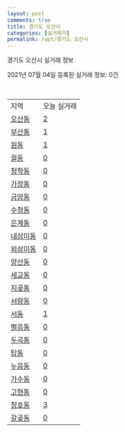 ```yaml
---
layout: post
comments: true
title: 경기도 오산시
categories: [실거래가]
permalink: /apt/경기도 오산시
---
```


경기도 오산시 실거래 정보

2021년 07월 04일 등록된 실거래 정보: 0건

<script type="text/javascript">
  google.charts.load('current', {'packages':['corechart']});
  google.charts.setOnLoadCallback(drawChart);

  function drawChart() {
    var data = google.visualization.arrayToDataTable([['거래일', '매매', '전월세', '전매'], ['20-07', 462, 338, 12], ['20-08', 337, 302, 10], ['20-09', 367, 299, 2], ['20-10', 443, 289, 6], ['20-11', 407, 278, 3], ['20-12', 605, 299, 9], ['21-01', 474, 264, 5], ['21-02', 384, 308, 11], ['21-03', 483, 300, 9], ['21-04', 368, 239, 8], ['21-05', 400, 224, 16], ['21-06', 191, 239, 9]]);

    var options = {
      title: '최근 유형별 거래량 추이',
      legend: { position: 'bottom' }
    };

    var chart = new google.visualization.LineChart(document.getElementById('columnchart_material'));
    chart.draw(data, (options));
  }
</script>

<div id="columnchart_material" style="width: 95%; margin-left: -35px"></div>
<br>
<table class="sortable">
  <tr>
    <td>지역</td>
    <td>오늘 실거래</td>
  </tr>

  
  <tr class="item">
    <td><a href="경기도 오산시 오산동">오산동</a></td>
    <td><a href="경기도 오산시 오산동">2</a></td>
  </tr>
    

  <tr class="item">
    <td><a href="경기도 오산시 부산동">부산동</a></td>
    <td><a href="경기도 오산시 부산동">1</a></td>
  </tr>
    

  <tr class="item">
    <td><a href="경기도 오산시 원동">원동</a></td>
    <td><a href="경기도 오산시 원동">1</a></td>
  </tr>
    

  <tr class="item">
    <td><a href="경기도 오산시 궐동">궐동</a></td>
    <td><a href="경기도 오산시 궐동">0</a></td>
  </tr>
    

  <tr class="item">
    <td><a href="경기도 오산시 청학동">청학동</a></td>
    <td><a href="경기도 오산시 청학동">0</a></td>
  </tr>
    

  <tr class="item">
    <td><a href="경기도 오산시 가장동">가장동</a></td>
    <td><a href="경기도 오산시 가장동">0</a></td>
  </tr>
    

  <tr class="item">
    <td><a href="경기도 오산시 금암동">금암동</a></td>
    <td><a href="경기도 오산시 금암동">0</a></td>
  </tr>
    

  <tr class="item">
    <td><a href="경기도 오산시 수청동">수청동</a></td>
    <td><a href="경기도 오산시 수청동">0</a></td>
  </tr>
    

  <tr class="item">
    <td><a href="경기도 오산시 은계동">은계동</a></td>
    <td><a href="경기도 오산시 은계동">0</a></td>
  </tr>
    

  <tr class="item">
    <td><a href="경기도 오산시 내삼미동">내삼미동</a></td>
    <td><a href="경기도 오산시 내삼미동">0</a></td>
  </tr>
    

  <tr class="item">
    <td><a href="경기도 오산시 외삼미동">외삼미동</a></td>
    <td><a href="경기도 오산시 외삼미동">0</a></td>
  </tr>
    

  <tr class="item">
    <td><a href="경기도 오산시 양산동">양산동</a></td>
    <td><a href="경기도 오산시 양산동">0</a></td>
  </tr>
    

  <tr class="item">
    <td><a href="경기도 오산시 세교동">세교동</a></td>
    <td><a href="경기도 오산시 세교동">0</a></td>
  </tr>
    

  <tr class="item">
    <td><a href="경기도 오산시 지곶동">지곶동</a></td>
    <td><a href="경기도 오산시 지곶동">0</a></td>
  </tr>
    

  <tr class="item">
    <td><a href="경기도 오산시 서랑동">서랑동</a></td>
    <td><a href="경기도 오산시 서랑동">0</a></td>
  </tr>
    

  <tr class="item">
    <td><a href="경기도 오산시 서동">서동</a></td>
    <td><a href="경기도 오산시 서동">1</a></td>
  </tr>
    

  <tr class="item">
    <td><a href="경기도 오산시 벌음동">벌음동</a></td>
    <td><a href="경기도 오산시 벌음동">0</a></td>
  </tr>
    

  <tr class="item">
    <td><a href="경기도 오산시 두곡동">두곡동</a></td>
    <td><a href="경기도 오산시 두곡동">0</a></td>
  </tr>
    

  <tr class="item">
    <td><a href="경기도 오산시 탑동">탑동</a></td>
    <td><a href="경기도 오산시 탑동">0</a></td>
  </tr>
    

  <tr class="item">
    <td><a href="경기도 오산시 누읍동">누읍동</a></td>
    <td><a href="경기도 오산시 누읍동">0</a></td>
  </tr>
    

  <tr class="item">
    <td><a href="경기도 오산시 가수동">가수동</a></td>
    <td><a href="경기도 오산시 가수동">0</a></td>
  </tr>
    

  <tr class="item">
    <td><a href="경기도 오산시 고현동">고현동</a></td>
    <td><a href="경기도 오산시 고현동">0</a></td>
  </tr>
    

  <tr class="item">
    <td><a href="경기도 오산시 청호동">청호동</a></td>
    <td><a href="경기도 오산시 청호동">3</a></td>
  </tr>
    

  <tr class="item">
    <td><a href="경기도 오산시 갈곶동">갈곶동</a></td>
    <td><a href="경기도 오산시 갈곶동">0</a></td>
  </tr>
    


</table>


    